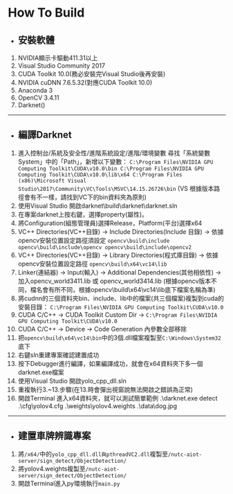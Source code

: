 # How To Build
- ## 安裝軟體
1. NVIDIA顯示卡驅動411.31以上
2. Visual Studio Community 2017
3. CUDA Toolkit 10.0(務必安裝完Visual Studio後再安裝)
4. NVIDIA cuDNN 7.6.5.32(對應CUDA Toolkit 10.0)
5. Anaconda 3
6. OpenCV 3.4.11
7. Darknet()
---
- ## 編譯Darknet
1. 進入控制台/系統及安全性/進階系統設定/進階/環境變數
尋找「系統變數System」中的「Path」，新增以下變數：
``
C:\Program Files\NVIDIA GPU Computing Toolkit\CUDA\v10.0\bin
C:\Program Files\NVIDIA GPU Computing Toolkit\CUDA\v10.0\lib\x64
C:\Program Files (x86)\Microsoft Visual Studio\2017\Community\VC\Tools\MSVC\14.15.26726\bin
``
(VS 根據版本路徑會有不一樣，請找到VC下的bin資料夾為原則)
2. 使用Visual Studio 開啟darknet\build\darknet\darknet.sln
3. 在專案darknet上按右鍵，選擇property(屬性)。
4. 將Configuration(組態管理員)選擇Release，Platform(平台)選擇x64
5. VC++ Directories(VC++目錄) → Include Directories(Include 目錄) → 依據opencv安裝位置設定路徑須設定
``
opencv\build\include 
opencv\build\include\opencv
opencv\build\include\opencv2
``
6. VC++ Directories(VC++目錄) → Library Directories(程式庫目錄) → 依據opencv安裝位置設定路徑
``opencv\build\x64\vc14\lib``
7. Linker(連結器) → Input(輸入) → Additional Dependencies(其他相依性) → 加入opencv_world3411.lib 或
opencv_world3414.lib
(根據opencv版本不同，檔名會有所不同，根據opencv\build\x64\vc14\lib底下檔案名稱為準)
8. 將cudnn的三個資料夾bin、include、lib中的檔案(共三個檔案)複製到cuda的安裝目錄：
``C:\Program Files\NVIDIA GPU Computing Toolkit\CUDA\v10.0``
9. CUDA C/C++ → CUDA Toolkit Custom Dir → 
``C:\Program Files\NVIDIA GPU Computing Toolkit\CUDA\v10.0``
10. CUDA C/C++ → Device → Code Generation 內參數全部移除
11. 把``opencv\build\x64\vc14\bin``中的3個.dll檔案複製至``C:\Windows\System32``底下
12. 右鍵sln重建專案確認建置成功
14. 按下Debugger進行編譯，如果編譯成功，就會在x64資料夾下多一個darknet.exe檔案
13. 使用Visual Studio 開啟yolo_cpp_dll.sln
14. 重複執行3.~13.步驟(在13.時會彈出視窗說無法開啟之錯誤為正常)
15. 開啟Terminal 進入x64資料夾，就可以測試簡單範例
.\darknet.exe detect .\cfg\yolov4.cfg .\weights\yolov4.weights .\data\dog.jpg

---
- ## 建置車牌辨識專案
1. 將``/x64/``中的``yolo_cpp_dll.dll與pthreadVC2.dll``複製至``/nutc-aiot-server/sign_detect/ObjectDetection/``
2. 將yolov4.weights複製至``/nutc-aiot-server/sign_detect/ObjectDetection/``
3. 開啟Terminal進入py環境執行``main.py``
